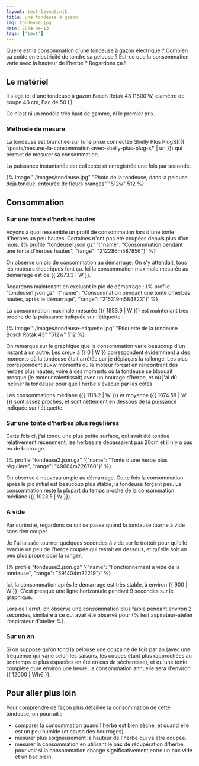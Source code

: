 ```yaml
---
layout: test-layout.njk 
title: une tondeuse à gazon
img: tondeuse.jpg
date: 2024-04-13
tags: ['test']
---
```


Quelle est la consommation d'une tondeuse à gazon électrique ? Combien ça coûte en électricité de tondre sa pelouse ? Est-ce que la consommation varie avec la hauteur de l'herbe ? Regardons ça !
<!-- excerpt -->

## Le matériel
<div id="Introduction">
<div>

Il s'agit ici d'une tondeuse à gazon Bosch Rotak 43 (1800 W, diamètre de coupe 43 cm, Bac de 50 L).

Ce n'est ni un modèle très haut de gamme, ni le premier prix.

### Méthode de mesure

La tondeuse est branchée sur [une prise connectée Shelly Plus PlugS]({{ '/posts/mesurer-la-consommation-avec-shelly-plus-plug-s/' | url }}) qui permet de mesurer sa consommation.

La puissance instantanée est collectée et enregistrée une fois par seconde.

</div>
{% image "./images/tondeuse.jpg" "Photo de la tondeuse, dans la pelouse déjà tondue, entourée de fleurs oranges" "512w" 512 %}
</div>

## Consommation

### Sur une tonte d'herbes hautes

Voyons à quoi ressemble un profil de consommation lors d'une tonte d'herbes un peu hautes. Certaines n'ont pas été coupées depuis plus d'un mois.
{% profile "tondeuse1.json.gz" '{"name": "Consommation pendant une tonte d\'herbes hautes", "range": "212286m587856"}' %}

On observe un pic de consommation au démarrage. On s'y attendait, tous les moteurs électriques font ça. Ici la consommation maximale mesurée au démarrage est de {{ 2673.3 | W }}.

Regardons maintenant en excluant le pic de démarrage :
{% profile "tondeuse1.json.gz" '{"name": "Consommation pendant une tonte d\'herbes hautes, après le démarrage", "range": "215319m584823"}' %}

La consommation maximale mesurée ({{ 1853.9 | W }}) est maintenant très proche de la puissance indiquée sur l'étiquette :

{% image "./images/tondeuse-etiquette.jpg" "Etiquette de la tondeuse Bosch Rotak 43" "512w" 512 %}

On remarque sur le graphique que la consommation varie beaucoup d'un instant à un autre. Les creux à {{ 0 | W }} correspondent évidemment à des moments où la tondeuse était arrêtée car je déplaçais la rallonge. Les pics correspondent auxw moments où le moteur forçait en rencontrant des herbes plus hautes, voire à des moments où la tondeuse se bloquait presque (le moteur ralentissait) avec un bourage d'herbe, et où j'ai dû incliner la tondeuse pour que l'herbe s'évacue par les côtés.

Les consommations médiane ({{ 1118.2 | W }}) et moyenne ({{ 1074.58 | W }}) sont assez proches, et sont nettement en dessous de la puissance indiquée sur l'étiquette.

### Sur une tonte d'herbes plus régulières

Cette fois ci, j'ai tondu une plus petite surface, qui avait été tondue relativement récemment, les herbes ne dépassaient pas 20cm et il n'y a pas eu de bourrage.

{% profile "tondeuse2.json.gz" '{"name": "Tonte d\'une herbe plus régulière", "range": "49664m226760"}' %}

On observe à nouveau un pic au démarrage. Cette fois la consommation après le pic initial est beaucoup plus stable, la tondeuse forçant peu. La consommation reste la plupart du temps proche de la consommation médiane ({{ 1023.5 | W }}).

### A vide

Par curiosité, regardons ce qui se passe quand la tondeuse tourne à vide sans rien couper.

Je l'ai laissée tourner quelques secondes à vide sur le trottoir pour qu'elle évacue un peu de l'herbe coupée qui restait en dessous, et qu'elle soit un peu plus propre pour la ranger.

{% profile "tondeuse2.json.gz" '{"name": "Fonctionnement à vide de la tondeuse", "range": "591404m22219"}' %}

Ici, la consommation après le démarrage est très stable, à environ {{ 900 | W }}. C'est presque une ligne horizontale pendant 9 secondes sur le graphique.

Lors de l'arrêt, on observe une consommation plus faible pendant environ 2 secondes, similaire à ce qui avait été observé pour {% test aspirateur-atelier l'aspirateur d'atelier %}.

### Sur un an

Si on suppose qu'on tond la pelouse une douzaine de fois par an (avec une fréquence qui varie selon les saisons, les coupes étant plus rapprochées au printemps et plus espacées en été en cas de sécheresse), et qu'une tonte complète dure environ une heure, la consommation annuelle sera d'environ {{ 12000 |  Wh€ }}.

<div id="plusloin">

## Pour aller plus loin

Pour comprendre de façon plus détaillée la consommation de cette tondeuse, on pourrait :
- comparer la consommation quand l'herbe est bien sèche, et quand elle est un peu humide (et cause des bourrages).
- mesurer plus soigneusement la hauteur de l'herbe qui va être coupée.
- mesurer la consommation en utilisant le bac de récupération d'herbe, pour voir si la consommation change significativement entre un bac vide et un bac plein.
</div>
